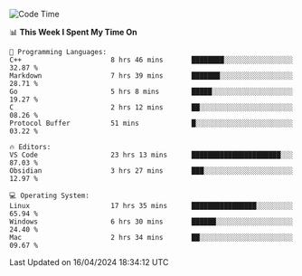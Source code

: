 
<!--START_SECTION:waka-->
![Code Time](http://img.shields.io/badge/Code%20Time-1%2C808%20hrs%205%20mins-blue)

📊 **This Week I Spent My Time On** 

```text
💬 Programming Languages: 
C++                      8 hrs 46 mins       ████████░░░░░░░░░░░░░░░░░   32.87 % 
Markdown                 7 hrs 39 mins       ███████░░░░░░░░░░░░░░░░░░   28.71 % 
Go                       5 hrs 8 mins        █████░░░░░░░░░░░░░░░░░░░░   19.27 % 
C                        2 hrs 12 mins       ██░░░░░░░░░░░░░░░░░░░░░░░   08.26 % 
Protocol Buffer          51 mins             █░░░░░░░░░░░░░░░░░░░░░░░░   03.22 % 

🔥 Editors: 
VS Code                  23 hrs 13 mins      ██████████████████████░░░   87.03 % 
Obsidian                 3 hrs 27 mins       ███░░░░░░░░░░░░░░░░░░░░░░   12.97 % 

💻 Operating System: 
Linux                    17 hrs 35 mins      ████████████████░░░░░░░░░   65.94 % 
Windows                  6 hrs 30 mins       ██████░░░░░░░░░░░░░░░░░░░   24.40 % 
Mac                      2 hrs 34 mins       ██░░░░░░░░░░░░░░░░░░░░░░░   09.67 % 
```


 Last Updated on 16/04/2024 18:34:12 UTC
<!--END_SECTION:waka-->

